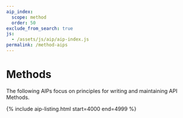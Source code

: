 ```yaml
---
aip_index:
  scope: method
  order: 50
exclude_from_search: true
js:
  - /assets/js/aip/aip-index.js
permalink: /method-aips
---
```


# Methods

The following AIPs focus on principles for writing and maintaining API Methods.

{% include aip-listing.html start=4000 end=4999 %}
